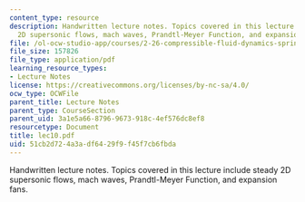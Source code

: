 ```yaml
---
content_type: resource
description: Handwritten lecture notes. Topics covered in this lecture include steady
  2D supersonic flows, mach waves, Prandtl-Meyer Function, and expansion fans.
file: /ol-ocw-studio-app/courses/2-26-compressible-fluid-dynamics-spring-2004/51cb2d724a3adf6429f9f45f7cb6fbda_lec10.pdf
file_size: 157826
file_type: application/pdf
learning_resource_types:
- Lecture Notes
license: https://creativecommons.org/licenses/by-nc-sa/4.0/
ocw_type: OCWFile
parent_title: Lecture Notes
parent_type: CourseSection
parent_uid: 3a1e5a66-8796-9673-918c-4ef576dc8ef8
resourcetype: Document
title: lec10.pdf
uid: 51cb2d72-4a3a-df64-29f9-f45f7cb6fbda
---
```

Handwritten lecture notes. Topics covered in this lecture include steady 2D supersonic flows, mach waves, Prandtl-Meyer Function, and expansion fans.